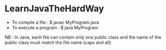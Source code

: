 # LearnJavaTheHardWay

* To compile a file : $ javac MyProgram.java
* To execute a program : $ java MyProgram

NB : In Java, each file can contain only one public class and the name of the public class must match the file name (caps and all) 
